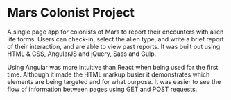 # Mars Colonist Project

A single page app for colonists of Mars to report their encounters with alien life forms. Users can check-in, select the alien type, and write a brief report of their interaction, and are able to view past reports. It was built out using HTML & CSS, AngularJS and jQuery, Sass and Gulp.

Using Angular was more intuitive than React when being used for the first time. Although it made the HTML markup busier it demonstrates which elements are being targeted and for what purpose. It was easier to see the flow of information between pages using GET and POST requests.
